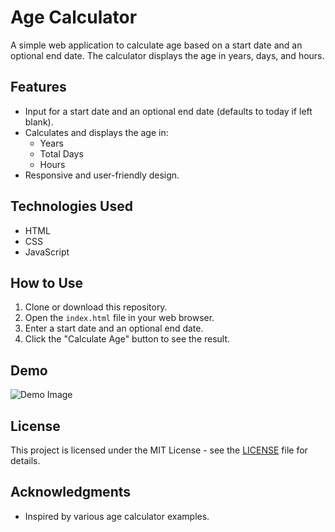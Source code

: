 # Age Calculator

A simple web application to calculate age based on a start date and an optional end date. The calculator displays the age in years, days, and hours.

## Features

- Input for a start date and an optional end date (defaults to today if left blank).
- Calculates and displays the age in:
  - Years
  - Total Days
  - Hours
- Responsive and user-friendly design.

## Technologies Used

- HTML
- CSS
- JavaScript

## How to Use

1. Clone or download this repository.
2. Open the `index.html` file in your web browser.
3. Enter a start date and an optional end date.
4. Click the "Calculate Age" button to see the result.

## Demo

![Demo Image](https://webbysaeed.github.io/age-calculator/)

## License

This project is licensed under the MIT License - see the [LICENSE](LICENSE) file for details.

## Acknowledgments

- Inspired by various age calculator examples.
